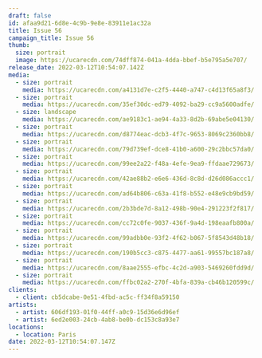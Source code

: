 ```yaml
---
draft: false
id: afaa9d21-6d8e-4c9b-9e8e-83911e1ac32a
title: Issue 56
campaign_title: Issue 56
thumb:
  size: portrait
  image: https://ucarecdn.com/74dff874-041a-4dda-bbef-b5e795a5e707/
release_date: 2022-03-12T10:54:07.142Z
media:
  - size: portrait
    media: https://ucarecdn.com/a4131d7e-c2f5-4440-a747-c4d13f65a8f3/
  - size: portrait
    media: https://ucarecdn.com/35ef30dc-ed79-4092-ba29-cc9a5600adfe/
  - size: landscape
    media: https://ucarecdn.com/ae9183c1-ae94-4a33-8d2b-69abe5e04130/
  - size: portrait
    media: https://ucarecdn.com/d8774eac-dcb3-4f7c-9653-8069c2360bb8/
  - size: portrait
    media: https://ucarecdn.com/79d739ef-dce8-41b0-a600-29c2bbc57da0/
  - size: portrait
    media: https://ucarecdn.com/99ee2a22-f48a-4efe-9ea9-ffdaae729673/
  - size: portrait
    media: https://ucarecdn.com/42ae88b2-e6e6-436d-8c8d-d26d086accc1/
  - size: portrait
    media: https://ucarecdn.com/ad64b806-c63a-41f8-b552-e48e9cb9bd59/
  - size: portrait
    media: https://ucarecdn.com/2b3bde7d-8a12-498b-90e4-291223f2f817/
  - size: portrait
    media: https://ucarecdn.com/cc72c0fe-9037-436f-9a4d-198eaafb800a/
  - size: portrait
    media: https://ucarecdn.com/99adbb0e-93f2-4f62-b067-5f8543d48b18/
  - size: portrait
    media: https://ucarecdn.com/190b5cc3-c875-4477-aa61-99557bc187a8/
  - size: portrait
    media: https://ucarecdn.com/8aae2555-efbc-4c2d-a903-5469260fdd9d/
  - size: portrait
    media: https://ucarecdn.com/ffbc02a2-270f-4bfa-839a-cb46b120599c/
clients:
  - client: cb5dcabe-0e51-4fbd-ac5c-ff34f8a59150
artists:
  - artist: 606df193-01f0-44ff-a0c9-15d36e6d96ef
  - artist: 6ed2e003-24cb-4ab8-be0b-dc153c8a93e7
locations:
  - location: Paris
date: 2022-03-12T10:54:07.147Z
---
```

